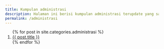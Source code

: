 ```yaml
---
title: Kumpulan administrasi
description: Halaman ini berisi kumpulan administrasi terupdate yang sangat berguna bagi para pembaca.
permalink: /administrasi
---
```


<ol class="arti">{% for post in site.categories.administrasi %}
<li class="{% if page.title == post.title %}current{% endif %}">
<a href="{{ post.url }}" title="{{ post.title }}">{{ post.title }}</a>
</li>
{% endfor %}
</ol>
